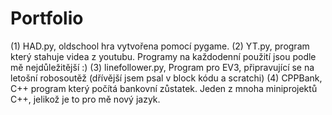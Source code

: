 # Portfolio
(1) HAD.py, oldschool hra vytvořena pomocí pygame.
(2) YT.py, program který stahuje videa z youtubu. Programy na každodenní použití jsou podle mě nejdůležitější :)
(3) linefollower.py, Program pro EV3, připravující se na letošní robosoutěž (dřívější jsem psal v block kódu a scratchi)
(4) CPPBank, C++ program který počítá bankovní zůstatek. Jeden z mnoha miniprojektů C++, jelikož je to pro mě nový jazyk.
